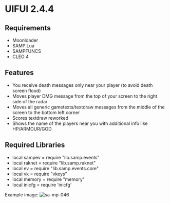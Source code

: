 # UIFUI 2.4.4
## Requirements
- Moonloader
- SAMP.Lua
- SAMPFUNCS
- CLEO 4

## Features
- You receive death messages only near your player (to avoid death screen flood)
- Moves player DMG message from the top of your screen to the right side of the radar
- Moves all generic gametexts/textdraw messages from the middle of the screen to the bottom left corner
- Scores textdraw reworked
- Shows the name of the players near you with additional info like HP/ARMOUR/GOD

## Required Libraries
- local sampev = require "lib.samp.events"
- local raknet = require "lib.samp.raknet"
- local ev     = require "lib.samp.events.core"
- local vk     = require "vkeys"
- local memory = require "memory"
- local inicfg = require 'inicfg'

Example image:
![sa-mp-046](https://user-images.githubusercontent.com/10908255/160299456-5324bd57-4875-44cf-9f75-1cfea48c1598.png)
